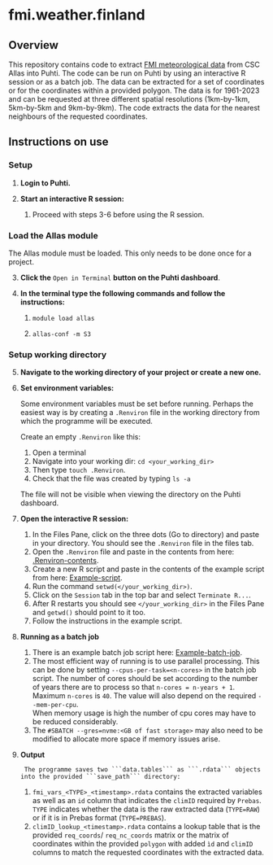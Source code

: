# fmi.weather.finland


## Overview
This repository contains code to extract [FMI meteorological data](https://en.ilmatieteenlaitos.fi/gridded-observations-on-aws-s3) from CSC Allas into Puhti. The code can be run on Puhti by using an interactive R session or as a batch job. The data can be extracted for a set of coordinates or for the coordinates within a provided polygon. The data is for 1961-2023 and can be requested at three different spatial resolutions (1km-by-1km, 5km-by-5km and 9km-by-9km). The code extracts the data for the nearest neighbours of the requested coordinates.

## Instructions on use
### Setup
1. **Login to Puhti.**
2. **Start an interactive R session:**
    
    
    1. Proceed with steps 3-6 before using the R session.

### Load the Allas module
The Allas module must be loaded. This only needs to be done once for a project.

3. **Click the** ```Open in Terminal``` **button on the Puhti dashboard**.
4. **In the terminal type the following commands and follow the instructions:**

    1. ```module load allas ```
    
    2. ```allas-conf -m S3 ```
    
### Setup working directory
5. **Navigate to the working directory of your project or create a new one.**

6. **Set environment variables:**

    Some environment variables must be set before running. Perhaps the easiest way is by creating a     ```.Renviron``` file in the working directory from which the programme will be executed.
    
    Create an empty ```.Renviron``` like this:
    1. Open a terminal
    2. Navigate into your working dir: ```cd <your_working_dir>```
    3. Then type ```touch .Renviron```.
    4. Check that the file was created by typing ```ls -a```
    
    The file will not be visible when viewing the directory on the Puhti dashboard.

7. **Open the interactive R session:**

    1. In the Files Pane, click on the three dots (Go to directory) and paste in your directory. You should see          the ```.Renviron``` file in the files tab.
    2. Open the ```.Renviron``` file and paste in the contents from here:
    [.Renviron-contents](https://github.com/ForModLabUHel/fmi.weather.finland/blob/fmi-from-allas/docs/Renviron_example.txt).
    3. Create a new R script and paste in the contents of the example script from here:
       [Example-script](https://github.com/ForModLabUHel/fmi.weather.finland/blob/fmi-from-allas/scripts/get_fmi_from_allas.R).
    4. Run the command ```setwd(</your_working_dir>)```.
    5. Click on the ```Session``` tab in the top bar and select ```Terminate R...```.
    6. After R restarts you should see ```</your_working_dir>``` in the Files Pane and ```getwd()``` should point to it too.
    7. Follow the instructions in the example script.
    
    
8. **Running as a batch job**

    1. There is an example batch job script here: [Example-batch-job](https://github.com/ForModLabUHel/fmi.weather.finland/blob/fmi-from-allas/docs/batch_job_example.txt).
    2. The most efficient way of running is to use parallel processing. This can be done by setting ```--cpus-per-task=<n-cores>``` in the batch job script. The number of cores should be set according to the number of years there are to process so that ```n-cores = n-years + 1```. Maximum ```n-cores``` is ```40```. The value will also depend on the required ```--mem-per-cpu```.  
    When memory usage is high the number of cpu cores may have to be reduced considerably.
    3. The ```#SBATCH --gres=nvme:<GB of fast storage>``` may also need to be modified to allocate more space if memory issues arise.

9. **Output**
    

        The programme saves two ```data.tables``` as ```.rdata``` objects into the provided ```save_path``` directory:
    
    1. ```fmi_vars_<TYPE>_<timestamp>.rdata``` contains the extracted variables as well as an ```id``` column that indicates the ```climID``` required by ```Prebas```. ```TYPE``` indicates whether the data is the raw extracted data (```TYPE=RAW```) or if it is in Prebas format (```TYPE=PREBAS```).
    2. ```climID_lookup_<timestamp>.rdata``` contains a lookup table that is the provided ```req_coords```/ ```req_nc_coords``` matrix or the matrix of coordinates within the provided ```polygon``` with added  ```ìd``` and ```climID``` columns to match the requested coordinates with the extracted data. 
    
